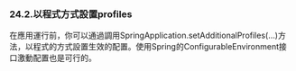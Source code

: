 ### 24.2.以程式方式設置profiles

在應用運行前，你可以通過調用SpringApplication.setAdditionalProfiles(…)方法，以程式的方式設置生效的配置。使用Spring的ConfigurableEnvironment接口激動配置也是可行的。

